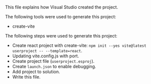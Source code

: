 This file explains how Visual Studio created the project.

The following tools were used to generate this project:
- create-vite

The following steps were used to generate this project:
- Create react project with create-vite: `npm init --yes vite@latest userproject -- --template=react`.
- Updating vite.config.js with port.
- Create project file (`userproject.esproj`).
- Create `launch.json` to enable debugging.
- Add project to solution.
- Write this file.
